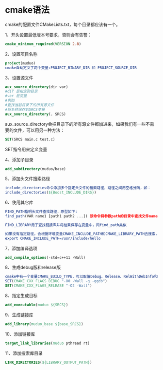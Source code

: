 # cmake语法

cmake的配置文件CMakeLists.txt，每个目录都应该有一个。

1、开头设置最低版本号要求，否则会有告警：

```cmake
cmake_minimum_required(VERSION 2.8)
```

2、设置项目名称

```cmake
project(muduo)
cmake自动定义了两个变量:PROJECT_BINARY_DIR 和 PROJECT_SOURCE_DIR
```

3、设置源文件

```cmake
aux_source_directory(dir var)
#dir 是指定的目录
#var 是变量
#例如
#查找当前目录下的所有源文件
#将名称保存到SRCS变量
aux_source_directory(. SRCS)
```

aux_source_directory会把目录下的所有源文件都加进来，如果我们有一些不需要的文件，可以用另一种方法：

```cmake
SET(SRCS main.c test.c)
```

SET指令用来定义变量

4、添加子目录

```cmake
add_subdirectory(muduo/base)
```

5、添加头文件搜索路径

```cmake
include_directories命令添加多个指定头文件的搜索路径，路径之间用空格分隔，如：
include_directories(${Boost_INCLUDE_DIRS})
```

6、使用其它库

```cmake
FIND_PATH指明头文件查找路径，原型如下:
find_path(VAR name1 [path1 path2 ...]) 该命令将参数path的目录中查找文件name1，并将找到的路径保存在变量VAR中

FIND_LIBRARY用于查找链接库并将结果保存在变量中，同find_path类似

如果没有指定路径，会根据环境变量CMAKE_INCLUDE_PATH和CMAKE_LIBRARY_PATH去搜索，注意这两个是环境变量，不是cmake变量，可以在bash中用export设置，比如：
export CMAKE_INCLUDE_PATH=/usr/include/hello
```

7、添加编译选项

```cmake
add_compile_options(-std=c++11 -Wall)
```

8、生成debug版和release版

```cmake
cmake中有一个变量CMAKE_BUILD_TYPE，可以取值Debug、Release、RelWithDebInfo和MinSizeRel。当这个变量是Debug时，cmake会使用CMAKE_CXX_FLAGS_DEBUG 和 CMAKE_C_FLAGS_DEBUG 中的字符串作为编译选项生成 Makefile;当这个变量为Release时，会使用变量 CMAKE_CXX_FLAGS_RELEASE 和 CMAKE_C_FLAGS_RELEASE 选项生成 Makefile。
SET(CMAKE_CXX_FLAGS_DEBUG "-O0 -Wall -g -ggdb")
SET(CMAKE_CXX_FLAGS_RELEASE "-O2 -Wall")
```



8、指定生成目标

```cmake
add_executable(muduo ${SRCS})
```

9、生成链接库

```cmake
add_library(muduo_base ${base_SRCS})
```

10、添加链接库

```cmake
target_link_libraries(muduo pthread rt)
```

11、添加搜索库目录

```cmake
LINK_DIRECTORIES(${LIBRARY_OUTPUT_PATH})
```





